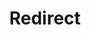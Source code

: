 ﻿---
layout: src/layouts/Redirect.astro
title: Redirect
redirect: https://yamldoc.liuyan.wang/docs/octopus-rest-api/octopus.server.exe-command-line/lost-master-key
pubDate:  2023-01-01
navSearch: false
navSitemap: false
navMenu: false
---

